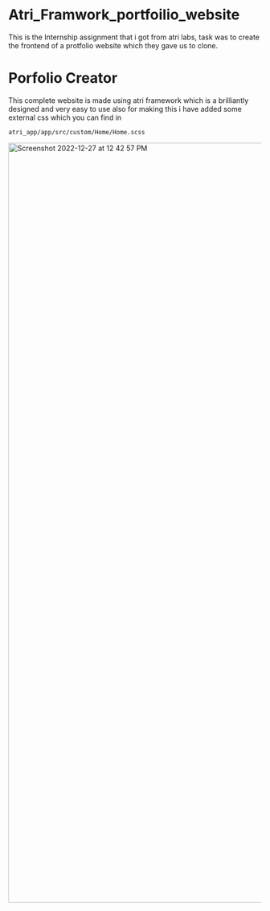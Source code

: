 # Atri_Framwork_portfoilio_website
This is the Internship assignment that i got from atri labs, task was to create the frontend of a protfolio website which they gave us to clone.

# Porfolio Creator
This complete website is made using atri framework which is a brilliantly designed and very easy to use also for making this i have added some external css which you can find in

```atri_app/app/src/custom/Home/Home.scss```

<img width="1512" alt="Screenshot 2022-12-27 at 12 42 57 PM" src="https://user-images.githubusercontent.com/102771948/209627053-dd6d88bb-218f-4cb9-ae6b-1917baf717bd.png">
